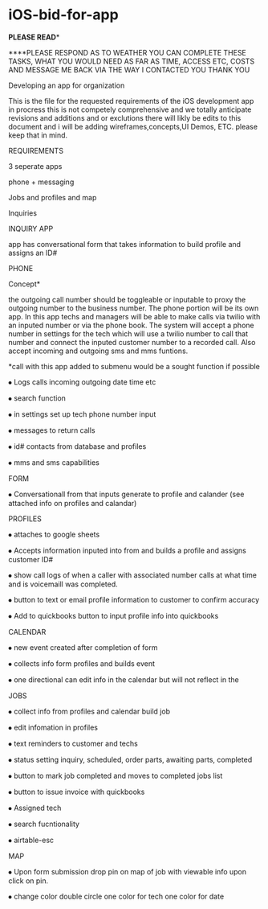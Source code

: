 # iOS-bid-for-app

****PLEASE READ***** 

****PLEASE RESPOND AS TO WEATHER YOU CAN COMPLETE THESE TASKS, WHAT YOU WOULD NEED AS FAR AS TIME, ACCESS ETC, COSTS AND MESSAGE ME BACK VIA THE WAY I CONTACTED YOU THANK YOU


Developing an app for organization

This is the file for the requested requirements of the iOS development app in procress this is not competely comprehensive and we totally anticipate revisions and additions and or exclutions there will likly be edits to this document and i will be adding wireframes,concepts,UI Demos, ETC. please keep that in mind.  

REQUIREMENTS

3 seperate apps

phone + messaging 

Jobs and profiles and map

Inquiries 


INQUIRY APP

app has conversational form that takes information to build profile and assigns an ID# 

PHONE

Concept*

the outgoing call number should be toggleable or inputable to proxy the outgoing number to the business number.
The phone portion will be its own app. In this app techs and managers will be able to make calls via twilio with an inputed number or via the phone book. The system will accept a phone number in settings for the tech which will use a twilio number to call that number and connect the inputed customer number to a recorded call. Also accept incoming and outgoing sms and mms funtions. 

*call with this app added to submenu would be a sought function if possible

⦁	Logs calls incoming outgoing date time etc

⦁	search function

⦁	in settings set up tech phone number input

⦁	messages to return calls

⦁	id# contacts from database and profiles

⦁	mms and sms capabilities


FORM


⦁	Conversationall from that inputs generate to profile and calander (see attached info on profiles and calandar)


PROFILES

⦁	attaches to google sheets

⦁	Accepts information inputed into from and builds a profile and assigns customer ID#

⦁	show call logs of when a caller with associated number calls at what time and is voicemaill was completed. 

⦁	button to text or email profile information to customer to confirm accuracy

⦁	Add to quickbooks button to input profile info into quickbooks




CALENDAR


⦁	new event created after completion of form

⦁	collects info form profiles and builds event 

⦁	one directional can edit info in the calendar but will not reflect in the 


JOBS


⦁	collect info from profiles and calendar build job 

⦁	edit infomation in profiles 

⦁	text reminders to customer and techs

⦁	status setting inquiry, scheduled, order parts, awaiting parts, completed

⦁	button to mark job completed and moves to completed jobs list

⦁	button to issue invoice with quickbooks

⦁	Assigned tech 

⦁	search fucntionality

⦁	airtable-esc


MAP


⦁	Upon form submission drop pin on map of job with viewable info upon click on pin.

⦁	change color double circle one color for tech one color for date

